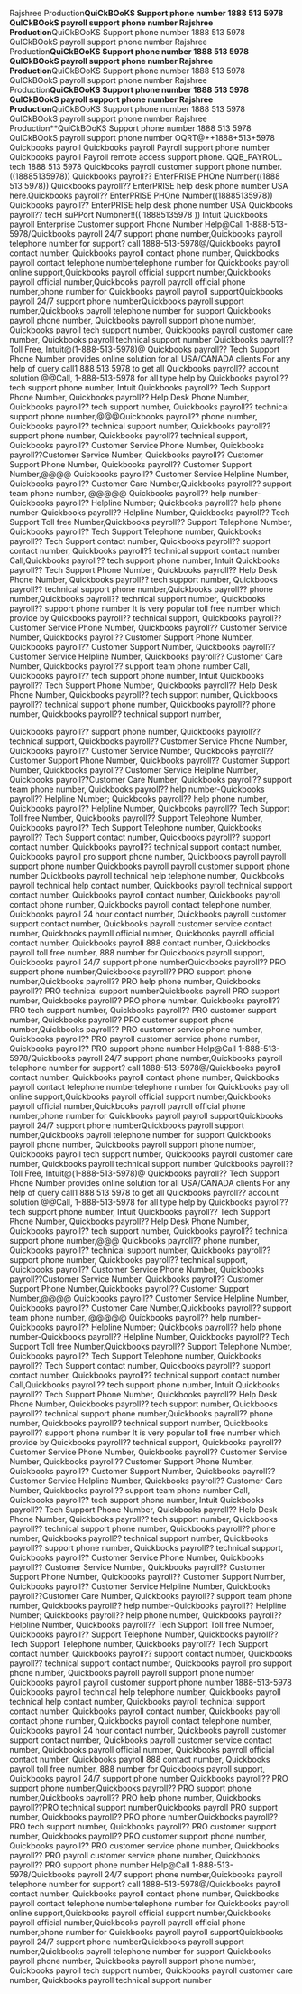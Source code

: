 Rajshree Production**QuiCkBOoKS Support phone number 1888 513 5978 QuICkBOokS payroll support phone number Rajshree Production**QuiCkBOoKS Support phone number 1888 513 5978 QuICkBOokS payroll support phone number Rajshree Production**QuiCkBOoKS Support phone number 1888 513 5978 QuICkBOokS payroll support phone number Rajshree Production**QuiCkBOoKS Support phone number 1888 513 5978 QuICkBOokS payroll support phone number Rajshree Production**QuiCkBOoKS Support phone number 1888 513 5978 QuICkBOokS payroll support phone number Rajshree Production**QuiCkBOoKS Support phone number 1888 513 5978 QuICkBOokS payroll support phone number Rajshree Production**QuiCkBOoKS Support phone number 1888 513 5978 QuICkBOokS payroll support phone number OQRT@++1888+513+5978 Quickbooks payroll Quickbooks payroll Payroll support phone number Quickbooks payroll Payroll remote access support phone. QQB_PAYROLL tech 1888 513 5978 Quickbooks payroll customer support phone number. ((18885135978)) Quickbooks payroll?? EnterPRISE PHOne Number((1888 513 5978)) Quickbooks payroll?? EnterPRISE help desk phone number USA here.Quickbooks payroll?? EnterPRISE PHOne Number((18885135978)) Quickbooks payroll?? EnterPRISE help desk phone number USA Quickbooks payroll?? tecH suPPort Numbner!!(( 18885135978 )) Intuit Quickbooks payroll Enterprise Customer support Phone Number Help@Call 1-888-513-5978/Quickbooks payroll 24/7 support phone number,Quickbooks payroll telephone number for support? call 1888-513-5978@/Quickbooks payroll contact number, Quickbooks payroll contact phone number, Quickbooks payroll contact telephone numbertelephone number for Quickbooks payroll online support,Quickbooks payroll official support number,Quickbooks payroll official number,Quickbooks payroll payroll official phone number,phone number for Quickbooks payroll payroll supportQuickbooks payroll 24/7 support phone numberQuickbooks payroll support number,Quickbooks payroll telephone number for support Quickbooks payroll phone number, Quickbooks payroll support phone number,
Quickbooks payroll tech support number, Quickbooks payroll customer care number, Quickbooks payroll technical support number Quickbooks payroll?? Toll Free, Intuit@(1-888-513-5978)@ Quickbooks payroll?? Tech Support Phone Number provides online solution for all USA/CANADA clients For any help of query call1 888 513 5978 to get all Quickbooks payroll?? account solution @@Call, 1-888-513-5978 for all type help by Quickbooks payroll?? tech support phone number, Intuit Quickbooks payroll?? Tech Support Phone Number, Quickbooks payroll?? Help Desk Phone Number, Quickbooks payroll?? tech support number, Quickbooks payroll?? technical support phone number,@@@Quickbooks payroll?? phone number, Quickbooks payroll?? technical support number, Quickbooks payroll?? support phone number, Quickbooks payroll?? technical support, Quickbooks payroll?? Customer Service Phone Number, Quickbooks payroll??Customer Service Number, Quickbooks payroll?? Customer Support Phone Number, Quickbooks payroll?? Customer Support Number,@@@@ Quickbooks payroll?? Customer Service Helpline Number, Quickbooks payroll?? Customer Care Number,Quickbooks payroll?? support team phone number, @@@@@ Quickbooks payroll?? help number-Quickbooks payroll?? Helpline Number; Quickbooks payroll?? help phone number-Quickbooks payroll?? Helpline Number, Quickbooks payroll?? Tech Support Toll free Number,Quickbooks payroll?? Support Telephone Number, Quickbooks payroll?? Tech Support Telephone number, Quickbooks payroll?? Tech Support contact number, Quickbooks payroll?? support contact number, Quickbooks payroll?? technical support contact number Call,Quickbooks payroll?? tech support phone number, Intuit Quickbooks payroll?? Tech Support Phone Number, Quickbooks payroll?? Help Desk Phone Number, Quickbooks payroll?? tech support number, Quickbooks payroll?? technical support phone number,Quickbooks payroll?? phone number,Quickbooks payroll?? technical support number, Quickbooks payroll?? support phone number It is very popular toll free number which provide by Quickbooks payroll?? technical support, Quickbooks payroll?? Customer Service Phone Number, Quickbooks payroll?? Customer Service Number, Quickbooks payroll?? Customer Support Phone Number, Quickbooks payroll?? Customer Support Number, Quickbooks payroll?? Customer Service Helpline Number, Quickbooks payroll?? Customer Care Number, Quickbooks payroll?? support team phone number Call, Quickbooks payroll?? tech support phone number, Intuit Quickbooks payroll?? Tech Support Phone Number, Quickbooks payroll?? Help Desk Phone Number, Quickbooks payroll?? tech support number, Quickbooks payroll?? technical support phone number, Quickbooks payroll?? phone number, Quickbooks payroll?? technical support number,

Quickbooks payroll?? support phone number, Quickbooks payroll?? technical support, Quickbooks payroll?? Customer Service Phone Number, Quickbooks payroll?? Customer Service Number, Quickbooks payroll?? Customer Support Phone Number, Quickbooks payroll?? Customer Support Number, Quickbooks payroll?? Customer Service Helpline Number, Quickbooks payroll??Customer Care Number, Quickbooks payroll?? support team phone number, Quickbooks payroll?? help number-Quickbooks payroll?? Helpline Number; Quickbooks payroll?? help phone number, Quickbooks payroll?? Helpline Number, Quickbooks payroll?? Tech Support Toll free Number, Quickbooks payroll?? Support Telephone Number, Quickbooks payroll?? Tech Support Telephone number, Quickbooks payroll?? Tech Support contact number, Quickbooks payroll?? support contact number, Quickbooks payroll?? technical support contact number, Quickbooks payroll pro support phone number, Quickbooks payroll payroll support phone number Quickbooks payroll payroll customer support phone number Quickbooks payroll technical help telephone number, Quickbooks payroll technical help contact number, Quickbooks payroll technical support contact number, Quickbooks payroll contact number, Quickbooks payroll contact phone number, Quickbooks payroll contact telephone number, Quickbooks payroll 24 hour contact number, Quickbooks payroll customer support contact number, Quickbooks payroll customer service contact number, Quickbooks payroll official number, Quickbooks payroll official contact number, Quickbooks payroll 888 contact number, Quickbooks payroll toll free number, 888 number for Quickbooks payroll support, Quickbooks payroll 24/7 support phone numberQuickbooks payroll?? PRO support phone number,Quickbooks payroll?? PRO support phone number,Quickbooks payroll?? PRO help phone number, Quickbooks payroll?? PRO technical support numberQuickbooks payroll PRO support number, Quickbooks payroll?? PRO phone number, Quickbooks payroll?? PRO tech support number, Quickbooks payroll?? PRO customer support number, Quickbooks payroll?? PRO customer support phone number,Quickbooks payroll?? PRO customer service phone number, Quickbooks payroll?? PRO payroll customer service phone number, Quickbooks payroll?? PRO support phone number Help@Call 1-888-513-5978/Quickbooks payroll 24/7 support phone number,Quickbooks payroll telephone number for support? call 1888-513-5978@/Quickbooks payroll contact number, Quickbooks payroll contact phone number, Quickbooks payroll contact telephone numbertelephone number for Quickbooks payroll online support,Quickbooks payroll official support number,Quickbooks payroll official number,Quickbooks payroll payroll official phone number,phone number for Quickbooks payroll payroll supportQuickbooks payroll 24/7 support phone numberQuickbooks payroll support number,Quickbooks payroll telephone number for support Quickbooks payroll phone number, Quickbooks payroll support phone number, Quickbooks payroll tech support number, Quickbooks payroll customer care number, Quickbooks payroll technical support number Quickbooks payroll?? Toll Free, Intuit@(1-888-513-5978)@ Quickbooks payroll?? Tech Support Phone Number provides online solution for all USA/CANADA clients For any help of query call1 888 513 5978 to get all Quickbooks payroll?? account solution @@Call, 1-888-513-5978 for all type help by Quickbooks payroll?? tech support phone number, Intuit Quickbooks payroll?? Tech Support Phone Number, Quickbooks payroll??
Help Desk Phone Number, Quickbooks payroll?? tech support number, Quickbooks payroll?? technical support phone number,@@@ Quickbooks payroll?? phone number, Quickbooks payroll?? technical support number, Quickbooks payroll?? support phone number, Quickbooks payroll?? technical support, Quickbooks payroll?? Customer Service Phone Number, Quickbooks payroll??Customer Service Number, Quickbooks payroll?? Customer Support Phone Number,Quickbooks payroll?? Customer Support Number,@@@@ Quickbooks payroll?? Customer Service Helpline Number, Quickbooks payroll?? Customer Care Number,Quickbooks payroll?? support team phone number, @@@@@ Quickbooks payroll?? help number-Quickbooks payroll?? Helpline Number; Quickbooks payroll?? help phone number-Quickbooks payroll?? Helpline Number, Quickbooks payroll?? Tech Support Toll free Number,Quickbooks payroll?? Support Telephone Number, Quickbooks payroll?? Tech Support Telephone number, Quickbooks payroll?? Tech Support contact number, Quickbooks payroll?? support contact number, Quickbooks payroll?? technical support contact number Call,Quickbooks payroll?? tech support phone number, Intuit Quickbooks payroll?? Tech Support Phone Number, Quickbooks payroll?? Help Desk Phone Number, Quickbooks payroll?? tech support number, Quickbooks payroll?? technical support phone number,Quickbooks payroll?? phone number, Quickbooks payroll?? technical support number, Quickbooks payroll?? support phone number It is very popular toll free number which provide by Quickbooks payroll?? technical support, Quickbooks payroll?? Customer Service Phone Number, Quickbooks payroll?? Customer Service Number, Quickbooks payroll?? Customer Support Phone Number, Quickbooks payroll?? Customer Support Number, Quickbooks payroll?? Customer Service Helpline Number, Quickbooks payroll?? Customer Care Number, Quickbooks payroll?? support team phone number Call, Quickbooks payroll?? tech support phone number, Intuit Quickbooks payroll?? Tech Support Phone Number, Quickbooks payroll?? Help Desk Phone Number, Quickbooks payroll?? tech support number, Quickbooks payroll?? technical support phone number, Quickbooks payroll?? phone number, Quickbooks payroll?? technical support number, Quickbooks payroll?? support phone number, Quickbooks payroll?? technical support, Quickbooks payroll?? Customer Service Phone Number, Quickbooks payroll?? Customer Service Number, Quickbooks payroll?? Customer Support Phone Number, Quickbooks payroll?? Customer Support Number, Quickbooks payroll?? Customer Service Helpline Number, Quickbooks payroll??Customer Care Number, Quickbooks payroll?? support team phone number, Quickbooks payroll?? help number-Quickbooks payroll?? Helpline Number; Quickbooks payroll?? help phone number, Quickbooks payroll?? Helpline Number, Quickbooks payroll?? Tech Support Toll free Number, Quickbooks payroll?? Support Telephone Number, Quickbooks payroll?? Tech Support Telephone number, Quickbooks payroll?? Tech Support contact number, Quickbooks payroll?? support contact number, Quickbooks payroll?? technical support contact number, Quickbooks payroll pro support phone number, Quickbooks payroll payroll support phone number Quickbooks payroll payroll customer support phone number 1888-513-5978 Quickbooks payroll technical help telephone number, Quickbooks payroll technical help contact number, Quickbooks payroll technical support contact number, Quickbooks payroll contact number, Quickbooks payroll contact phone number, Quickbooks payroll contact telephone number, Quickbooks payroll 24 hour contact number, Quickbooks payroll customer support contact number, Quickbooks payroll customer service contact number, Quickbooks payroll official number, Quickbooks payroll official contact number, Quickbooks payroll 888 contact number, Quickbooks payroll toll free number, 888 number for Quickbooks payroll support, Quickbooks payroll 24/7 support phone number Quickbooks payroll?? PRO support phone number,Quickbooks payroll?? PRO support phone number,Quickbooks payroll?? PRO help phone number, Quickbooks payroll??PRO technical support numberQuickbooks payroll PRO support number, Quickbooks payroll?? PRO phone number,Quickbooks payroll?? PRO tech support number, Quickbooks payroll?? PRO customer support number, Quickbooks payroll?? PRO customer support phone number, Quickbooks payroll?? PRO customer service phone number, Quickbooks payroll?? PRO payroll customer service phone number, Quickbooks payroll?? PRO support phone number Help@Call 1-888-513-5978/Quickbooks payroll 24/7 support phone number,Quickbooks payroll telephone number for support? call 1888-513-5978@/Quickbooks payroll contact number, Quickbooks payroll contact phone number, Quickbooks payroll contact telephone numbertelephone number for Quickbooks payroll online support,Quickbooks payroll official support number,Quickbooks payroll official number,Quickbooks payroll payroll official phone number,phone number for Quickbooks payroll payroll supportQuickbooks payroll 24/7 support phone numberQuickbooks payroll support number,Quickbooks payroll telephone number for support Quickbooks payroll phone number, Quickbooks payroll support phone number, Quickbooks payroll tech support number, Quickbooks payroll customer care number, Quickbooks payroll technical support number